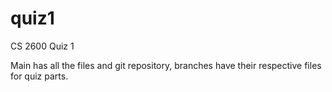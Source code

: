 # quiz1
CS 2600 Quiz 1

Main has all the files and git repository, branches have their respective files for quiz parts.
